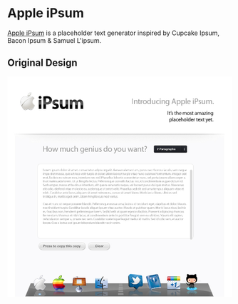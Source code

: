 # Apple iPsum

[Apple iPsum](https://appleipsum.netlify.app/#keynotes) is a placeholder text generator inspired by Cupcake Ipsum, Bacon Ipsum & Samuel L'ipsum.

## Original Design

![Original Design](https://raw.githubusercontent.com/MikeRogers0/Appleipsum/master/Reference%20Items/1.jpeg)
